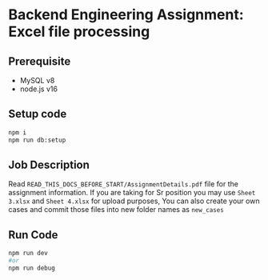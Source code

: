 # Backend Engineering Assignment: Excel file processing

## Prerequisite

- MySQL v8
- node.js v16

## Setup code

```sh
npm i
npm run db:setup
```

## Job Description

Read `READ_THIS_DOCS_BEFORE_START/AssignmentDetails.pdf` file for the assignment information. If you are taking for Sr position you may use `Sheet 3.xlsx` and `Sheet 4.xlsx` for upload purposes, You can also create your own cases and commit those files into new folder names as `new_cases`

## Run Code

```sh
npm run dev
#or
npm run debug
```
